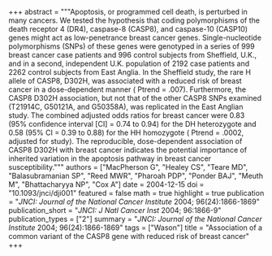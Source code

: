 +++
abstract = """Apoptosis, or programmed cell death, is perturbed in many cancers. We tested the hypothesis that coding polymorphisms of the death receptor 4 (DR4), caspase-8 (CASP8), and caspase-10 (CASP10) genes might act as low-penetrance breast cancer genes. Single-nucleotide polymorphisms (SNPs) of these genes were genotyped in a series of 999 breast cancer case patients and 996 control subjects from Sheffield, U.K., and in a second, independent U.K. population of 2192 case patients and 2262 control subjects from East Anglia. In the Sheffield study, the rare H allele of CASP8, D302H, was associated with a reduced risk of breast cancer in a dose-dependent manner ( Ptrend = .007). Furthermore, the CASP8 D302H association, but not that of the other CASP8 SNPs examined (T21914C, G50121A, and G50358A), was replicated in the East Anglian study. The combined adjusted odds ratios for breast cancer were 0.83 (95% confidence interval [CI] = 0.74 to 0.94) for the DH heterozygote and 0.58 (95% CI = 0.39 to 0.88) for the HH homozygote ( Ptrend = .0002, adjusted for study). The reproducible, dose-dependent association of CASP8 D302H with breast cancer indicates the potential importance of inherited variation in the apoptosis pathway in breast cancer susceptibility."""
authors = ["MacPherson G", "Healey CS", "Teare MD", "Balasubramanian SP", "Reed MWR", "Pharoah PDP", "Ponder BAJ", "Meuth M", "Bhattacharyya NP", "Cox A"]
date = 2004-12-15
doi = "10.1093/jnci/dji001"
featured = false
math = true
highlight = true
publication = "*JNCI: Journal of the National Cancer Institute* 2004; 96(24):1866-1869"
publication_short = "*JNCI: J Natl Cancer Inst* 2004; 96:1866-9"
publication_types = ["2"]
summary = "*JNCI: Journal of the National Cancer Institute* 2004; 96(24):1866-1869"
tags = ["Wason"]
title = "Association of a common variant of the CASP8 gene with reduced risk of breast cancer"
+++
